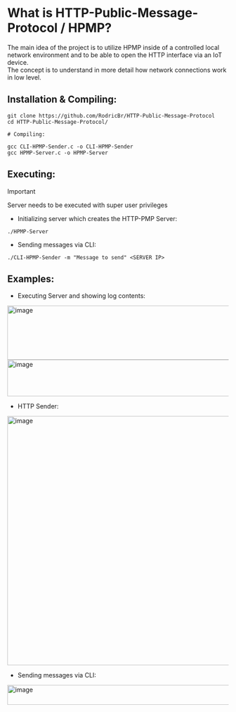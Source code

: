# What is HTTP-Public-Message-Protocol / HPMP?
The main idea of the project is to utilize HPMP inside of a controlled local network environment and to be able to open the HTTP interface via an IoT device.<br>
The concept is to understand in more detail how network connections work in low level.

## Installation & Compiling:

```console
git clone https://github.com/RodricBr/HTTP-Public-Message-Protocol
cd HTTP-Public-Message-Protocol/

# Compiling: 

gcc CLI-HPMP-Sender.c -o CLI-HPMP-Sender
gcc HPMP-Server.c -o HPMP-Server
```

## Executing:

> [!IMPORTANT]
> Server needs to be executed with super user privileges

- Initializing server which creates the HTTP-PMP Server:
```console
./HPMP-Server
```

- Sending messages via CLI:
```console
./CLI-HPMP-Sender -m "Message to send" <SERVER IP>
```

## Examples:
- Executing Server and showing log contents:
<img width="605" height="123" alt="image" src="https://github.com/user-attachments/assets/2ab70baa-96ff-467c-be51-8802d3a4c0e4" />
<img width="667" height="83" alt="image" src="https://github.com/user-attachments/assets/418e3721-8235-4a7a-ae94-f5a55c02caf7" />

- HTTP Sender:
<img width="653" height="566" alt="image" src="https://github.com/user-attachments/assets/c58bf931-ef46-4283-bbf9-51c61214899f" />

- Sending messages via CLI:
<img width="554" height="45" alt="image" src="https://github.com/user-attachments/assets/c29f9283-10de-4cf8-9fd9-40d9f7b046ed" />



